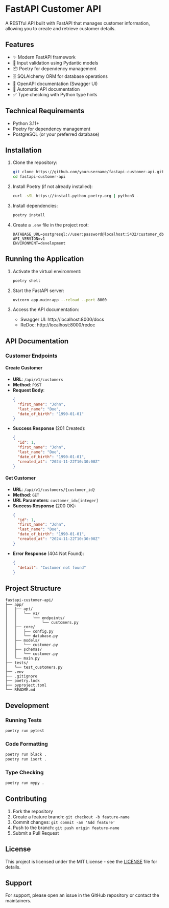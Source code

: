 # FastAPI Customer API

A RESTful API built with FastAPI that manages customer information, allowing you to create and retrieve customer details.

## Features

- ✨ Modern FastAPI framework
- 🔐 Input validation using Pydantic models
- 📦 Poetry for dependency management
- 🗄️ SQLAlchemy ORM for database operations
- 📝 OpenAPI documentation (Swagger UI)
- 🔄 Automatic API documentation
- ✅ Type checking with Python type hints

## Technical Requirements

- Python 3.11+
- Poetry for dependency management
- PostgreSQL (or your preferred database)

## Installation

1. Clone the repository:
   ```bash
   git clone https://github.com/yourusername/fastapi-customer-api.git
   cd fastapi-customer-api
   ```

2. Install Poetry (if not already installed):
   ```bash
   curl -sSL https://install.python-poetry.org | python3 -
   ```

3. Install dependencies:
   ```bash
   poetry install
   ```

4. Create a `.env` file in the project root:
   ```env
   DATABASE_URL=postgresql://user:password@localhost:5432/customer_db
   API_VERSION=v1
   ENVIRONMENT=development
   ```

## Running the Application

1. Activate the virtual environment:
   ```bash
   poetry shell
   ```

2. Start the FastAPI server:
   ```bash
   uvicorn app.main:app --reload --port 8000
   ```

3. Access the API documentation:
   - Swagger UI: http://localhost:8000/docs
   - ReDoc: http://localhost:8000/redoc

## API Documentation

### Customer Endpoints

#### Create Customer
- **URL**: `/api/v1/customers`
- **Method**: `POST`
- **Request Body**:
  ```json
  {
    "first_name": "John",
    "last_name": "Doe",
    "date_of_birth": "1990-01-01"
  }
  ```
- **Success Response** (201 Created):
  ```json
  {
    "id": 1,
    "first_name": "John",
    "last_name": "Doe",
    "date_of_birth": "1990-01-01",
    "created_at": "2024-11-22T10:30:00Z"
  }
  ```

#### Get Customer
- **URL**: `/api/v1/customers/{customer_id}`
- **Method**: `GET`
- **URL Parameters**: `customer_id=[integer]`
- **Success Response** (200 OK):
  ```json
  {
    "id": 1,
    "first_name": "John",
    "last_name": "Doe",
    "date_of_birth": "1990-01-01",
    "created_at": "2024-11-22T10:30:00Z"
  }
  ```
- **Error Response** (404 Not Found):
  ```json
  {
    "detail": "Customer not found"
  }
  ```

## Project Structure
```
fastapi-customer-api/
├── app/
│   ├── api/
│   │   └── v1/
│   │       └── endpoints/
│   │           └── customers.py
│   ├── core/
│   │   ├── config.py
│   │   └── database.py
│   ├── models/
│   │   └── customer.py
│   ├── schemas/
│   │   └── customer.py
│   └── main.py
├── tests/
│   └── test_customers.py
├── .env
├── .gitignore
├── poetry.lock
├── pyproject.toml
└── README.md
```

## Development

### Running Tests
```bash
poetry run pytest
```

### Code Formatting
```bash
poetry run black .
poetry run isort .
```

### Type Checking
```bash
poetry run mypy .
```

## Contributing

1. Fork the repository
2. Create a feature branch: `git checkout -b feature-name`
3. Commit changes: `git commit -am 'Add feature'`
4. Push to the branch: `git push origin feature-name`
5. Submit a Pull Request

## License

This project is licensed under the MIT License - see the [LICENSE](LICENSE) file for details.

## Support

For support, please open an issue in the GitHub repository or contact the maintainers.